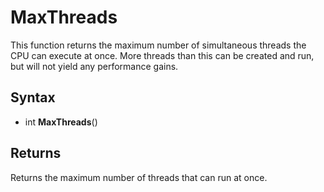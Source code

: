 # MaxThreads #

This function returns the maximum number of simultaneous threads the CPU can execute at once. More threads than this can be created and run, but will not yield any performance gains.

## Syntax ##

- int **MaxThreads**()

## Returns ##

Returns the maximum number of threads that can run at once. 
